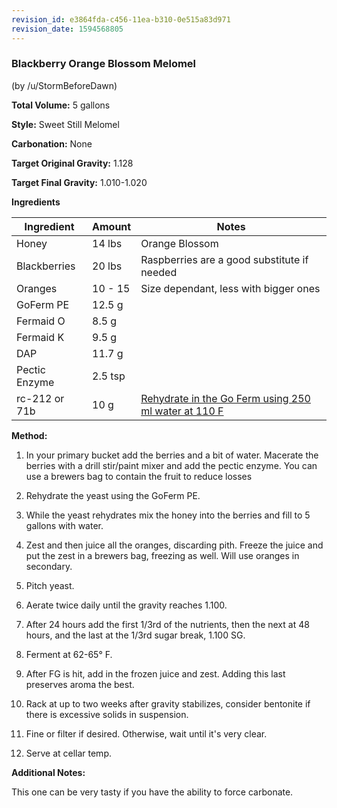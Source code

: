 ```yaml
---
revision_id: e3864fda-c456-11ea-b310-0e515a83d971
revision_date: 1594568805
---
```


### Blackberry Orange Blossom Melomel

(by /u/StormBeforeDawn)

**Total Volume:** 5 gallons

**Style:** Sweet Still Melomel

**Carbonation:** None

**Target Original Gravity:** 1.128

**Target Final Gravity:** 1.010-1.020


**Ingredients**

Ingredient| Amount | Notes
---|---|---
Honey | 14 lbs | Orange Blossom
Blackberries | 20 lbs | Raspberries are a good substitute if needed
Oranges | 10 - 15 | Size dependant, less with bigger ones 
GoFerm PE | 12.5 g |
Fermaid O | 8.5 g |
Fermaid K | 9.5 g | 
DAP | 11.7 g | 
Pectic Enzyme | 2.5 tsp |
rc-212 or 71b | 10 g | [Rehydrate in the Go Ferm using 250 ml water at 110 F](http://www.scottlab.com/product-102.aspx)

**Method:**

1. In your primary bucket add the berries and a bit of water. Macerate the berries with a drill stir/paint mixer and add the pectic enzyme. You can use a brewers bag to contain the fruit to reduce losses

1. Rehydrate the yeast using the GoFerm PE.

1. While the yeast rehydrates mix the honey into the berries and fill to 5 gallons with water.

1. Zest and then juice all the oranges, discarding pith. Freeze the juice and put the zest in a brewers bag, freezing as well. Will use oranges in secondary.

1. Pitch yeast.

1. Aerate twice daily until the gravity reaches 1.100.

1. After 24 hours add the first 1/3rd of the nutrients, then the next at 48 hours, and the last at the 1/3rd sugar break, 1.100 SG. 

1. Ferment at 62-65° F.

1. After FG is hit, add in the frozen juice and zest. Adding this last preserves aroma the best.

1. Rack at up to two weeks after gravity stabilizes, consider bentonite if there is excessive solids in suspension.

1. Fine or filter if desired. Otherwise, wait until it's very clear.

1. Serve at cellar temp.

**Additional Notes:**

This one can be very tasty if you have the ability to force carbonate.
